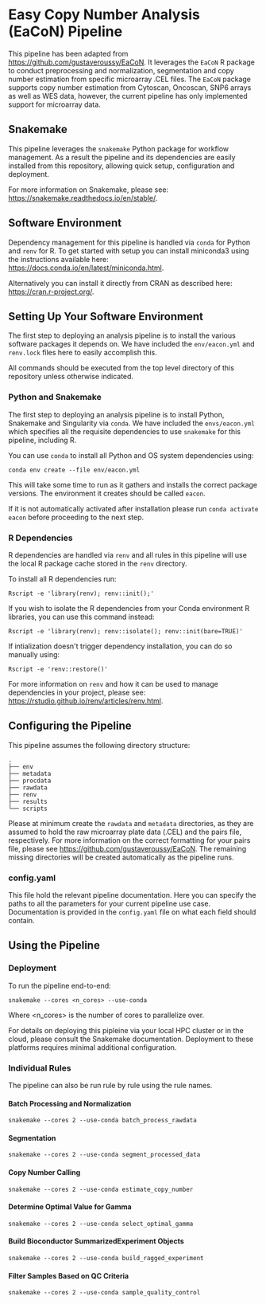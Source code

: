 # Easy Copy Number Analysis (EaCoN) Pipeline

This pipeline has been adapted from https://github.com/gustaveroussy/EaCoN.
It leverages the `EaCoN` R package to conduct preprocessing and normalization,
segmentation and copy number estimation from specific microarray .CEL files.
The `EaCoN` package supports copy number estimation from Cytoscan, Oncoscan,
SNP6 arrays as well as WES data, however, the current pipeline has only
implemented support for microarray data.

## Snakemake

This pipeline leverages the `snakemake` Python package for workflow management.
As a result the pipeline and its dependencies are easily
installed from this repository, allowing quick setup, configuration and
deployment.

For more information on Snakemake, please see:
https://snakemake.readthedocs.io/en/stable/.

## Software Environment

Dependency management for this pipeline is handled via `conda` for Python
and `renv` for R. To get started with setup you can install
miniconda3 using the instructions available here: https://docs.conda.io/en/latest/miniconda.html.

Alternatively you can install it directly from CRAN
as described here: https://cran.r-project.org/.

## Setting Up Your Software Environment

The first step to deploying an analysis pipeline is to install the various
software packages it depends on. We have included the `env/eacon.yml` and
`renv.lock` files here to easily accomplish this.

All commands should be executed from the top level directory of this
repository unless otherwise indicated.

### Python and Snakemake

The first step to deploying an analysis pipeline is to install Python,
Snakemake and Singularity via `conda`. We have included the
`envs/eacon.yml` which specifies all the requisite dependencies to use
`snakemake` for this pipeline, including R.

You can use `conda` to install all Python and OS system dependencies
using:

`conda env create --file env/eacon.yml`

This will take some time to run as it gathers and installs the correct
package versions. The environment it creates should be called `eacon`.

If it is not automatically activated after installation please run
`conda activate eacon` before proceeding to the next step.

### R Dependencies

R dependencies are handled via `renv` and all rules in this
pipeline will use the local R package cache stored in the `renv` directory.

To install all R dependencies run:

`Rscript -e 'library(renv); renv::init();'`

If you wish to isolate the R dependencies from your Conda environment R libraries,
you can use this command instead:

`Rscript -e 'library(renv); renv::isolate(); renv::init(bare=TRUE)'`

If intialization doesn't trigger dependency installation, you can do so manually using:

`Rscript -e 'renv::restore()'`

For more information on `renv` and how it can be used to manage dependencies in
your project, please see: https://rstudio.github.io/renv/articles/renv.html.

## Configuring the Pipeline

This pipeline assumes the following directory structure:

```
.
├── env
├── metadata
├── procdata
├── rawdata
├── renv
├── results
└── scripts
```

Please at minimum create the `rawdata` and `metadata` directories, as they are assumed to hold the raw microarray plate data (.CEL) and the pairs file, respectively. For more information on the correct formatting for your pairs file, please see https://github.com/gustaveroussy/EaCoN.
The remaining missing directories will be created automatically as the pipeline runs.

### config.yaml

This file hold the relevant pipeline documentation. Here you can specify the paths
to all the parameters for your current pipeline use case. Documentation is provided
in the `config.yaml` file on what each field should contain.


## Using the Pipeline

### Deployment

To run the pipeline end-to-end:
```
snakemake --cores <n_cores> --use-conda
```
Where <n_cores> is the number of cores to parallelize over.

For details on deploying this pipleine via your local HPC cluster or in
the cloud, please consult the Snakemake documentation. Deployment to these
platforms requires minimal additional configuration.

### Individual Rules

The pipeline can also be run rule by rule using the rule names.

#### Batch Processing and Normalization

`snakemake --cores 2 --use-conda batch_process_rawdata`

#### Segmentation

`snakemake --cores 2 --use-conda segment_processed_data`

#### Copy Number Calling

`snakemake --cores 2 --use-conda estimate_copy_number`

#### Determine Optimal Value for Gamma

`snakemake --cores 2 --use-conda select_optimal_gamma`

#### Build Bioconductor SummarizedExperiment Objects

`snakemake --cores 2 --use-conda build_ragged_experiment`

#### Filter Samples Based on QC Criteria

`snakemake --cores 2 --use-conda sample_quality_control`
